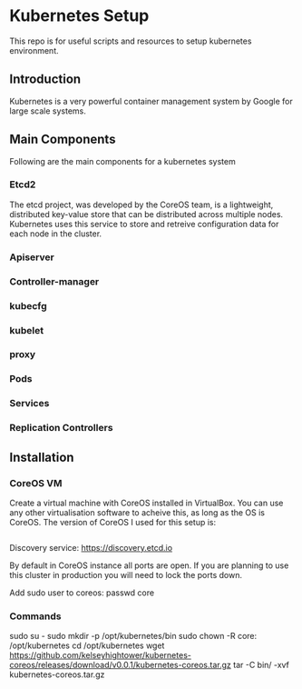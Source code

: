 # Kubernetes Setup
This repo is for useful scripts and resources to setup kubernetes environment. 
## Introduction
Kubernetes is a very powerful container management system by Google for large scale systems. 

## Main Components 
Following are the main components for a kubernetes system

### Etcd2
The etcd project, was developed by the CoreOS team, is a lightweight, distributed key-value store that can be distributed across multiple nodes. Kubernetes uses this service to store and retreive configuration data for each node in the cluster.
### Apiserver
### Controller-manager
### kubecfg
### kubelet
### proxy
### Pods
### Services
### Replication Controllers
## Installation 

### CoreOS VM
Create a virtual machine with CoreOS installed in VirtualBox. You can use any other virtualisation software to acheive this, as long as the OS is CoreOS.
The version of CoreOS I used for this setup is:
```

```
Discovery service: https://discovery.etcd.io

By default in CoreOS instance all ports are open. If you are planning to use this cluster in production you will need to lock the ports down.

Add sudo user to coreos:
passwd core
### Commands 
sudo su - 
sudo mkdir -p /opt/kubernetes/bin 
sudo chown -R core: /opt/kubernetes
cd /opt/kubernetes
wget https://github.com/kelseyhightower/kubernetes-coreos/releases/download/v0.0.1/kubernetes-coreos.tar.gz
tar -C bin/ -xvf kubernetes-coreos.tar.gz
